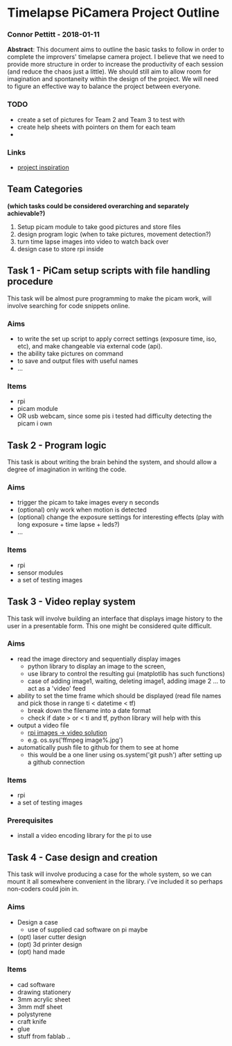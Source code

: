 # Timelapse PiCamera Project Outline
### Connor Pettitt - 2018-01-11
**Abstract**: This document aims to outline the basic tasks to follow in order to complete the improvers' timelapse camera project. I believe that we need to provide more structure in order to increase the productivity of each session (and reduce the chaos just a little). We should still aim to allow room for imagination and spontaneity within the design of the project. We will need to figure an effective way to balance the project between everyone.

### TODO
- create a set of pictures for Team 2 and Team 3 to test with
- create help sheets with pointers on them for each team
- 

### Links
- [project inspiration](https://www.raspberrypi.org/forums/viewtopic.php?t=72435)

## Team Categories 
**(which tasks could be considered overarching and separately achievable?)**

1. Setup picam module to take good pictures and store files
2. design program logic (when to take pictures, movement detection?)
3. turn time lapse images into video to watch back over
4. design case to store rpi inside

## Task 1 - PiCam setup scripts with file handling procedure
This task will be almost pure programming to make the picam work, will involve searching for code snippets online. 
### Aims
- to write the set up script to apply correct settings (exposure time, iso, etc), and make changeable via external code (api). 
- the ability take pictures on command 
- to save and output files with useful names
- ...
### Items
- rpi
- picam module
- OR usb webcam, since some pis i tested had difficulty detecting the picam i own

## Task 2 - Program logic 
This task is about writing the brain behind the system, and should allow a degree of imagination in writing the code. 
### Aims
- trigger the picam to take images every n seconds
- (optional) only work when motion is detected
- (optional) change the exposure settings for interesting effects (play with long exposure + time lapse + leds?)
- ...
### Items
- rpi
- sensor modules
- a set of testing images

## Task 3 - Video replay system
This task will involve building an interface that displays image history to the user in a presentable form. This one might be considered quite difficult.
### Aims
- read the image directory and sequentially display images
  - python library to display an image to the screen, 
  - use library to control the resulting gui (matplotlib has such functions)
  - case of adding image1, waiting, deleting image1, adding image 2 ... to act as a 'video' feed
- ability to set the time frame which should be displayed (read file names and pick those in range ti < datetime < tf)
  - break down the filename into a date format
  - check if date > or < ti and tf, python library will help with this
- output a video file
  - [rpi images -> video solution](https://unix.stackexchange.com/questions/98602/convert-images-into-avi-with-raspberry-pi#98607)
  - e.g. os.sys('ffmpeg image%.jpg')
- automatically push file to github for them to see at home 
  - this would be a one liner using os.system('git push') after setting up a github connection  
### Items
- rpi
- a set of testing images
### Prerequisites
- install a video encoding library for the pi to use

## Task 4 - Case design and creation
This task will involve producing a case for the whole system, so we can mount it all somewhere convenient in the library. i've included it so perhaps non-coders could join in. 
### Aims
- Design a case 
  - use of supplied cad software on pi maybe
- (opt) laser cutter design
- (opt) 3d printer design
- (opt) hand made
### Items
- cad software
- drawing stationery
- 3mm acrylic sheet
- 3mm mdf sheet
- polystyrene
- craft knife
- glue
- stuff from fablab ..
